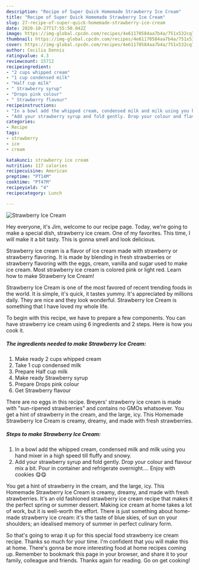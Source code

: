 ```yaml
---
description: "Recipe of Super Quick Homemade Strawberry Ice Cream"
title: "Recipe of Super Quick Homemade Strawberry Ice Cream"
slug: 27-recipe-of-super-quick-homemade-strawberry-ice-cream
date: 2020-10-27T17:55:50.042Z
image: https://img-global.cpcdn.com/recipes/4e61170584aa7b4a/751x532cq70/strawberry-ice-cream-recipe-main-photo.jpg
thumbnail: https://img-global.cpcdn.com/recipes/4e61170584aa7b4a/751x532cq70/strawberry-ice-cream-recipe-main-photo.jpg
cover: https://img-global.cpcdn.com/recipes/4e61170584aa7b4a/751x532cq70/strawberry-ice-cream-recipe-main-photo.jpg
author: Cecilia Dennis
ratingvalue: 4.3
reviewcount: 15712
recipeingredient:
- "2 cups whipped cream"
- "1 cup condensed milk"
- "Half cup milk"
- " Strawberry syrup"
- "Drops pink colour"
- " Strawberry flavour"
recipeinstructions:
- "In a bowl add the whipped cream, condensed milk and milk using you hand mixer in a high speed till fluffy and snowy."
- "Add your strawberry syrup and fold gently. Drop your colour and flavour mix a bit. Pour in container and refrigerate overnight.... Enjoy with cookies 😋😋"
categories:
- Recipe
tags:
- strawberry
- ice
- cream

katakunci: strawberry ice cream 
nutrition: 117 calories
recipecuisine: American
preptime: "PT14M"
cooktime: "PT47M"
recipeyield: "4"
recipecategory: Lunch

---
```



![Strawberry Ice Cream](https://img-global.cpcdn.com/recipes/4e61170584aa7b4a/751x532cq70/strawberry-ice-cream-recipe-main-photo.jpg)

Hey everyone, it's Jim, welcome to our recipe page. Today, we're going to make a special dish, strawberry ice cream. One of my favorites. This time, I will make it a bit tasty. This is gonna smell and look delicious.

Strawberry ice cream is a flavor of ice cream made with strawberry or strawberry flavoring. It is made by blending in fresh strawberries or strawberry flavoring with the eggs, cream, vanilla and sugar used to make ice cream. Most strawberry ice cream is colored pink or light red. Learn how to make Strawberry Ice Cream!

Strawberry Ice Cream is one of the most favored of recent trending foods in the world. It is simple, it's quick, it tastes yummy. It's appreciated by millions daily. They are nice and they look wonderful. Strawberry Ice Cream is something that I have loved my whole life.


To begin with this recipe, we have to prepare a few components. You can have strawberry ice cream using 6 ingredients and 2 steps. Here is how you cook it.

<!--inarticleads1-->

##### The ingredients needed to make Strawberry Ice Cream:

1. Make ready 2 cups whipped cream
1. Take 1 cup condensed milk
1. Prepare Half cup milk
1. Make ready  Strawberry syrup
1. Prepare Drops pink colour
1. Get  Strawberry flavour


There are no eggs in this recipe. Breyers&#39; strawberry ice cream is made with &#34;sun-ripened strawberries&#34; and contains no GMOs whatsoever. You get a hint of strawberry in the cream, and the large, icy. This Homemade Strawberry Ice Cream is creamy, dreamy, and made with fresh strawberries. 

<!--inarticleads2-->

##### Steps to make Strawberry Ice Cream:

1. In a bowl add the whipped cream, condensed milk and milk using you hand mixer in a high speed till fluffy and snowy.
1. Add your strawberry syrup and fold gently. Drop your colour and flavour mix a bit. Pour in container and refrigerate overnight.... Enjoy with cookies 😋😋


You get a hint of strawberry in the cream, and the large, icy. This Homemade Strawberry Ice Cream is creamy, dreamy, and made with fresh strawberries. It&#39;s an old fashioned strawberry ice cream recipe that makes it the perfect spring or summer dessert. Making ice cream at home takes a lot of work, but it is well-worth the effort. There is just something about home-made strawberry ice cream: it&#39;s the taste of blue skies, of sun on your shoulders; an idealised memory of summer in perfect culinary form. 

So that's going to wrap it up for this special food strawberry ice cream recipe. Thanks so much for your time. I'm confident that you will make this at home. There's gonna be more interesting food at home recipes coming up. Remember to bookmark this page in your browser, and share it to your family, colleague and friends. Thanks again for reading. Go on get cooking!

